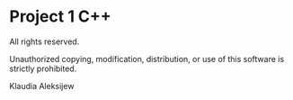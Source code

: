 # Project 1 C++
All rights reserved.

Unauthorized copying, modification, distribution, or use of this software is strictly prohibited.

Klaudia Aleksijew
